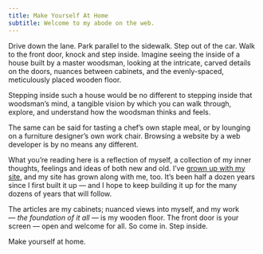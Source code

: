 ```yaml
---
title: Make Yourself At Home
subtitle: Welcome to my abode on the web.
---
```


Drive down the lane. Park parallel to the sidewalk. Step out of the car. Walk to the front door, knock and step inside. Imagine seeing the inside of a house built by a master woodsman, looking at the intricate, carved details on the doors, nuances between cabinets, and the evenly-spaced, meticulously placed wooden floor.

Stepping inside such a house would be no different to stepping inside that woodsman’s mind, a tangible vision by which you can walk through, explore, and understand how the woodsman thinks and feels.

The same can be said for tasting a chef’s own staple meal, or by lounging on a furniture designer’s own work chair. Browsing a website by a web developer is by no means any different.

What you’re reading here is a reflection of myself, a collection of my inner thoughts, feelings and ideas of both new and old. I’ve [grown up with my site](/2014/10/05/eighteen-things/), and my site has grown along with me, too. It’s been half a dozen years since I first built it up — and I hope to keep building it up for the many dozens of years that will follow.

The articles are my cabinets; nuanced views into myself, and my work — _the foundation of it all_ — is my wooden floor. The front door is your screen — open and welcome for all. So come in. Step inside.

Make yourself at home.